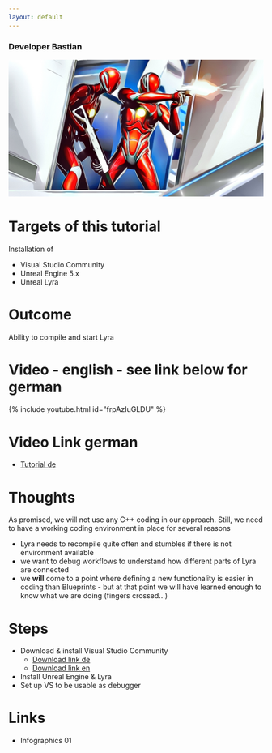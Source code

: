 ```yaml
---
layout: default
---
```

### Developer Bastian

![Developer Bastian](/assets/images/lyra.png)

# Targets of this tutorial

Installation of 
*	Visual Studio Community
*	Unreal Engine 5.x
*	Unreal Lyra

# Outcome

Ability to compile and start Lyra

# Video - english - see link below for german
{% include youtube.html id="frpAzIuGLDU" %}

# Video Link german
*	[Tutorial de](https://www.youtube.com/watch?v=rdFjPHC-rlg)

# Thoughts

As promised, we will not use any C++ coding in our approach. Still, we need to have a working coding environment in place for several reasons
*	Lyra needs to recompile quite often and stumbles if there is not environment available
*	we want to debug workflows to understand how different parts of Lyra are connected
*	we **will** come to a point where defining a new functionality is easier in coding than Blueprints - but at that point we will have learned enough to know what we are doing (fingers crossed...)

# Steps
- Download & install Visual Studio Community
  - [Download link de](https://visualstudio.microsoft.com/de/vs/community/)
  - [Download link en](https://visualstudio.microsoft.com/en/vs/community/)
- Install Unreal Engine & Lyra
- Set up VS to be usable as debugger
 
# Links
*	Infographics 01

